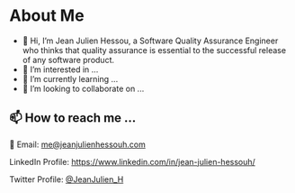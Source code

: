 # About Me


- 👋 Hi, I’m Jean Julien Hessou, a Software Quality Assurance Engineer who thinks that quality assurance is essential to the successful release of any software product.
- 👀 I’m interested in ...
- 🌱 I’m currently learning ...
- 💞️ I’m looking to collaborate on ...


<!---
jeanjulienhessouh/jeanjulienhessouh is a ✨ special ✨ repository because its `README.md` (this file) appears on your GitHub profile.
You can click the Preview link to take a look at your changes.
--->

## 📫 How to reach me ...

:incoming_envelope: Email: me@jeanjulienhessouh.com

LinkedIn Profile: https://www.linkedin.com/in/jean-julien-hessouh/ 

Twitter Profile: [@JeanJulien_H](https://twitter.com/JeanJulien_H)

 

